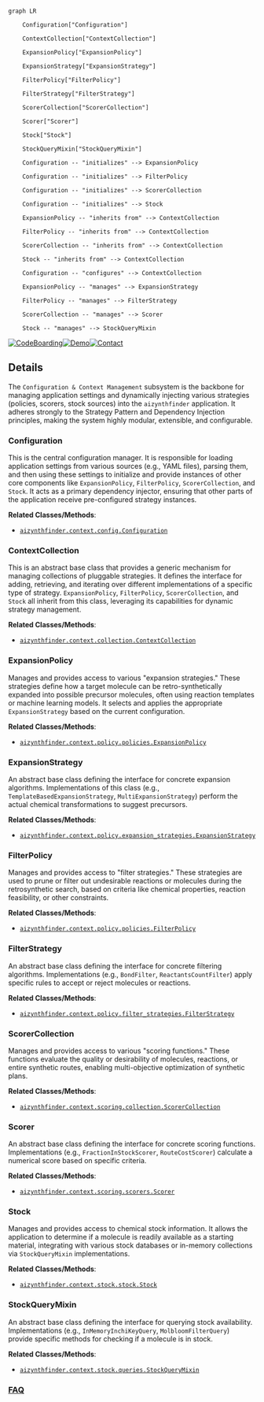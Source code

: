 ```mermaid

graph LR

    Configuration["Configuration"]

    ContextCollection["ContextCollection"]

    ExpansionPolicy["ExpansionPolicy"]

    ExpansionStrategy["ExpansionStrategy"]

    FilterPolicy["FilterPolicy"]

    FilterStrategy["FilterStrategy"]

    ScorerCollection["ScorerCollection"]

    Scorer["Scorer"]

    Stock["Stock"]

    StockQueryMixin["StockQueryMixin"]

    Configuration -- "initializes" --> ExpansionPolicy

    Configuration -- "initializes" --> FilterPolicy

    Configuration -- "initializes" --> ScorerCollection

    Configuration -- "initializes" --> Stock

    ExpansionPolicy -- "inherits from" --> ContextCollection

    FilterPolicy -- "inherits from" --> ContextCollection

    ScorerCollection -- "inherits from" --> ContextCollection

    Stock -- "inherits from" --> ContextCollection

    Configuration -- "configures" --> ContextCollection

    ExpansionPolicy -- "manages" --> ExpansionStrategy

    FilterPolicy -- "manages" --> FilterStrategy

    ScorerCollection -- "manages" --> Scorer

    Stock -- "manages" --> StockQueryMixin

```



[![CodeBoarding](https://img.shields.io/badge/Generated%20by-CodeBoarding-9cf?style=flat-square)](https://github.com/CodeBoarding/GeneratedOnBoardings)[![Demo](https://img.shields.io/badge/Try%20our-Demo-blue?style=flat-square)](https://www.codeboarding.org/demo)[![Contact](https://img.shields.io/badge/Contact%20us%20-%20contact@codeboarding.org-lightgrey?style=flat-square)](mailto:contact@codeboarding.org)



## Details



The `Configuration & Context Management` subsystem is the backbone for managing application settings and dynamically injecting various strategies (policies, scorers, stock sources) into the `aizynthfinder` application. It adheres strongly to the Strategy Pattern and Dependency Injection principles, making the system highly modular, extensible, and configurable.



### Configuration

This is the central configuration manager. It is responsible for loading application settings from various sources (e.g., YAML files), parsing them, and then using these settings to initialize and provide instances of other core components like `ExpansionPolicy`, `FilterPolicy`, `ScorerCollection`, and `Stock`. It acts as a primary dependency injector, ensuring that other parts of the application receive pre-configured strategy instances.





**Related Classes/Methods**:



- <a href="https://github.com/MolecularAI/aizynthfinder/blob/master/aizynthfinder/context/config.py" target="_blank" rel="noopener noreferrer">`aizynthfinder.context.config.Configuration`</a>





### ContextCollection

This is an abstract base class that provides a generic mechanism for managing collections of pluggable strategies. It defines the interface for adding, retrieving, and iterating over different implementations of a specific type of strategy. `ExpansionPolicy`, `FilterPolicy`, `ScorerCollection`, and `Stock` all inherit from this class, leveraging its capabilities for dynamic strategy management.





**Related Classes/Methods**:



- <a href="https://github.com/MolecularAI/aizynthfinder/blob/master/aizynthfinder/context/collection.py" target="_blank" rel="noopener noreferrer">`aizynthfinder.context.collection.ContextCollection`</a>





### ExpansionPolicy

Manages and provides access to various "expansion strategies." These strategies define how a target molecule can be retro-synthetically expanded into possible precursor molecules, often using reaction templates or machine learning models. It selects and applies the appropriate `ExpansionStrategy` based on the current configuration.





**Related Classes/Methods**:



- <a href="https://github.com/MolecularAI/aizynthfinder/blob/master/aizynthfinder/context/policy/policies.py" target="_blank" rel="noopener noreferrer">`aizynthfinder.context.policy.policies.ExpansionPolicy`</a>





### ExpansionStrategy

An abstract base class defining the interface for concrete expansion algorithms. Implementations of this class (e.g., `TemplateBasedExpansionStrategy`, `MultiExpansionStrategy`) perform the actual chemical transformations to suggest precursors.





**Related Classes/Methods**:



- <a href="https://github.com/MolecularAI/aizynthfinder/blob/master/aizynthfinder/context/policy/expansion_strategies.py" target="_blank" rel="noopener noreferrer">`aizynthfinder.context.policy.expansion_strategies.ExpansionStrategy`</a>





### FilterPolicy

Manages and provides access to "filter strategies." These strategies are used to prune or filter out undesirable reactions or molecules during the retrosynthetic search, based on criteria like chemical properties, reaction feasibility, or other constraints.





**Related Classes/Methods**:



- <a href="https://github.com/MolecularAI/aizynthfinder/blob/master/aizynthfinder/context/policy/policies.py" target="_blank" rel="noopener noreferrer">`aizynthfinder.context.policy.policies.FilterPolicy`</a>





### FilterStrategy

An abstract base class defining the interface for concrete filtering algorithms. Implementations (e.g., `BondFilter`, `ReactantsCountFilter`) apply specific rules to accept or reject molecules or reactions.





**Related Classes/Methods**:



- <a href="https://github.com/MolecularAI/aizynthfinder/blob/master/aizynthfinder/context/policy/filter_strategies.py" target="_blank" rel="noopener noreferrer">`aizynthfinder.context.policy.filter_strategies.FilterStrategy`</a>





### ScorerCollection

Manages and provides access to various "scoring functions." These functions evaluate the quality or desirability of molecules, reactions, or entire synthetic routes, enabling multi-objective optimization of synthetic plans.





**Related Classes/Methods**:



- <a href="https://github.com/MolecularAI/aizynthfinder/blob/master/aizynthfinder/context/scoring/collection.py" target="_blank" rel="noopener noreferrer">`aizynthfinder.context.scoring.collection.ScorerCollection`</a>





### Scorer

An abstract base class defining the interface for concrete scoring functions. Implementations (e.g., `FractionInStockScorer`, `RouteCostScorer`) calculate a numerical score based on specific criteria.





**Related Classes/Methods**:



- <a href="https://github.com/MolecularAI/aizynthfinder/blob/master/aizynthfinder/context/scoring/scorers.py" target="_blank" rel="noopener noreferrer">`aizynthfinder.context.scoring.scorers.Scorer`</a>





### Stock

Manages and provides access to chemical stock information. It allows the application to determine if a molecule is readily available as a starting material, integrating with various stock databases or in-memory collections via `StockQueryMixin` implementations.





**Related Classes/Methods**:



- <a href="https://github.com/MolecularAI/aizynthfinder/blob/master/aizynthfinder/context/stock/stock.py" target="_blank" rel="noopener noreferrer">`aizynthfinder.context.stock.stock.Stock`</a>





### StockQueryMixin

An abstract base class defining the interface for querying stock availability. Implementations (e.g., `InMemoryInchiKeyQuery`, `MolbloomFilterQuery`) provide specific methods for checking if a molecule is in stock.





**Related Classes/Methods**:



- <a href="https://github.com/MolecularAI/aizynthfinder/blob/master/aizynthfinder/context/stock/queries.py" target="_blank" rel="noopener noreferrer">`aizynthfinder.context.stock.queries.StockQueryMixin`</a>









### [FAQ](https://github.com/CodeBoarding/GeneratedOnBoardings/tree/main?tab=readme-ov-file#faq)